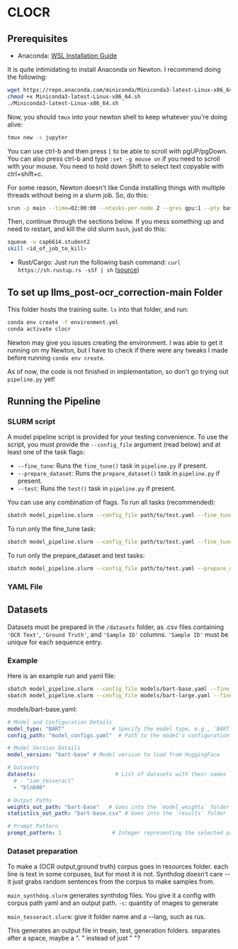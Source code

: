 # CLOCR

## Prerequisites
* Anaconda: [WSL Installation Guide](https://medium.com/hydroinformatics/software-development-in-linux-install-miniconda-in-wsl-27e809a0c064)

It is quite intimidating to install Anaconda on Newton. I recommend doing the following:
```bash
wget https://repo.anaconda.com/miniconda/Miniconda3-latest-Linux-x86_64.sh
chmod +x Miniconda3-latest-Linux-x86_64.sh
./Miniconda3-latest-Linux-x86_64.sh
```
Now, you should `tmux` into your newton shell to keep whatever you're doing alive:
```bash
tmux new -s jupyter
```
You can use ctrl-b and then press `[` to be able to scroll with pgUP/pgDown. You can also press ctrl-b and type `:set -g mouse on` if you need to scroll with your mouse. You need to hold down Shift to select text copyable with ctrl+shift+c. 

For some reason, Newton doesn't like Conda installing things with multiple threads without being in a slurm job. So, do this:
```bash
srun -p main --time=02:00:00 --ntasks-per-node 2 --gres gpu:1 --pty bash
```
Then, continue through the sections below. If you mess something up and need to restart, and kill the old slurm `bash`, just do this:
```bash
squeue -u cap6614.student2
skill <id_of_job_to_kill>
```

* Rust/Cargo: Just run the following bash command: `curl https://sh.rustup.rs -sSf | sh` ([source](https://doc.rust-lang.org/cargo/getting-started/installation.html))

## To set up llms_post-ocr_correction-main Folder
This folder hosts the training suite. `ls` into that folder, and run:
```bash
conda env create -f environment.yml
conda activate clocr
```
Newton may give you issues creating the environment. I was able to get it running on my Newton, but I have to check if there were any tweaks I made before running `conda env create`. 

As of now, the code is not finished in implementation, so don't go trying out `pipeline.py` yet!

## Running the Pipeline
### SLURM script
A model pipeline script is provided for your testing convenience. To use the script, you must provide the `--config_file` argument (read below) and at least one of the task flags:
* `--fine_tune`: Runs the `fine_tune()` task in `pipeline.py` if present.
* `--prepare_dataset`: Runs the `prepare_dataset()` task in `pipeline.py` if present.
* `--test`: Runs the `test()` task in `pipeline.py` if present.

You can use any combination of flags. To run all tasks (recommended):
```bash
sbatch model_pipeline.slurm --config_file path/to/test.yaml --fine_tune --prepare_dataset --test
```

To run only the fine_tune task:
```bash
sbatch model_pipeline.slurm --config_file path/to/test.yaml --fine_tune
```

To run only the prepare_dataset and test tasks:
```bash
sbatch model_pipeline.slurm --config_file path/to/test.yaml --prepare_dataset --test
```

### YAML File


## Datasets

Datasets must be prepared in the `/datasets` folder, as .csv files containing `'OCR Text'`, `'Ground Truth'`, and `'Sample ID'` columns. `'Sample ID'` must be unique for each sequence entry. 

### Example
Here is an example run and yaml file:
```bash
sbatch model_pipeline.slurm --config_file models/bart-base.yaml --fine_tune --prepare_dataset --test
sbatch model_pipeline.slurm --config_file models/bart-large.yaml --fine_tune --prepare_dataset --test
```
models/bart-base.yaml:
```yaml
# Model and Configuration Details
model_type: "BART"               # Specify the model type, e.g., 'BART', 'Llama_2'
config_path: "model_configs.yaml"  # Path to the model's configuration file, local to working dir

# Model Version Details
model_version: "bart-base" # Model version to load from HuggingFace

# Datasets
datasets:                         # List of datasets with their names
  # - "iam_tesseract"
  - "bln600"

# Output Paths
weights_out_path: "bart-base"   # Goes into the `model_weights` folder
statistics_out_path: "bart-base.csv" # Goes into the `results` folder

# Prompt Pattern
prompt_pattern: 1                # Integer representing the selected prompt pattern (see prompts.py)
```

### Dataset preparation
To make a (OCR output,ground truth) corpus goes in resources folder.
each line is text in some corpuses, but for most it is not. Synthdog doesn't care -- it just grabs random sentences from the corpus to make samples from.

`main_synthdog.slurm` generates synthdog files. You give it a config with corpus path yaml and an output path.
`-c`: quantity of images to generate

`main_tesseract.slurm`: give it folder name and a --lang, such as rus. 

This generates an output file in treain, test, generation folders. separates after a space, maybe a ". " instead of just " "? 